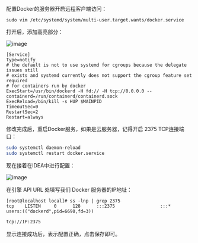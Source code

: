 配置Docker的服务器开启远程客户端访问：

`sudo vim /etc/systemd/system/multi-user.target.wants/docker.service`

打开后，添加高亮部分：

![image](https://img2023.cnblogs.com/blog/2402369/202303/2402369-20230309232513151-462240788.png)

```livecodeserver
[Service]
Type=notify
# the default is not to use systemd for cgroups because the delegate issues still
# exists and systemd currently does not support the cgroup feature set required
# for containers run by docker
ExecStart=/usr/bin/dockerd -H fd:// -H tcp://0.0.0.0 --containerd=/run/containerd/containerd.sock
ExecReload=/bin/kill -s HUP $MAINPID
TimeoutSec=0
RestartSec=2
Restart=always
```

修改完成后，重启Docker服务，如果是云服务器，记得开启 2375 TCP连接端口：

```sh
sudo systemctl daemon-reload
sudo systemctl restart docker.service
```

现在接着在IDEA中进行配置：

![image](https://img2023.cnblogs.com/blog/2402369/202303/2402369-20230309232620574-518480260.png)

在引擎 API URL 处填写我们 Docker 服务器的IP地址：

```shell
[root@localhost local]# ss -lnp | grep 2375
tcp    LISTEN     0      128      :::2375                 :::*                   users:(("dockerd",pid=6690,fd=3))
```

```sh
tcp://IP:2375
```

显示连接成功后，表示配置正确，点击保存即可。
